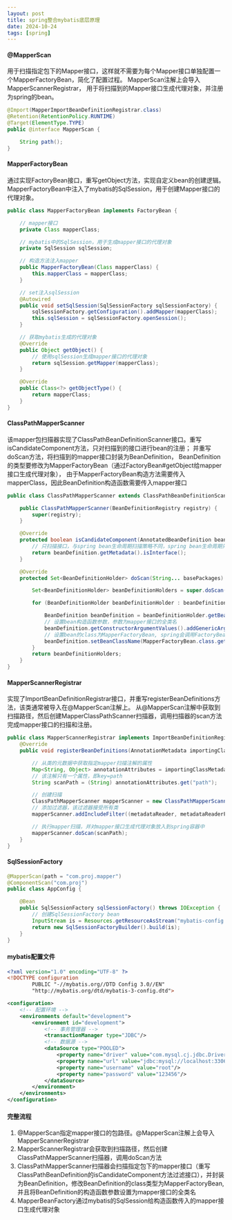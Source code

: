 ```yaml
---
layout: post
title: spring整合mybatis底层原理
date: 2024-10-24
tags: [spring]
---
```


#### @MapperScan
用于扫描指定包下的Mapper接口，这样就不需要为每个Mapper接口单独配置一个MapperFactoryBean，简化了配置过程。
MapperScan注解上会导入MapperScannerRegistrar， 用于将扫描到的Mapper接口生成代理对象，并注册为spring的bean。
```java
@Import(MapperImportBeanDefinitionRegistrar.class)
@Retention(RetentionPolicy.RUNTIME)
@Target(ElementType.TYPE)
public @interface MapperScan {

    String path();
}
```

#### MapperFactoryBean
通过实现FactoryBean接口，重写getObject方法，实现自定义bean的创建逻辑。
MapperFactoryBean中注入了mybatis的SqlSession，用于创建Mapper接口的代理对象。
```java
public class MapperFactoryBean implements FactoryBean {

    // mapper接口
    private Class mapperClass;

    // mybatis中的SqlSession，用于生成mapper接口的代理对象
    private SqlSession sqlSession;

    // 构造方法注入mapper
    public MapperFactoryBean(Class mapperClass) {
        this.mapperClass = mapperClass;
    }

    // set注入sqlSession
    @Autowired
    public void setSqlSession(SqlSessionFactory sqlSessionFactory) {
        sqlSessionFactory.getConfiguration().addMapper(mapperClass);
        this.sqlSession = sqlSessionFactory.openSession();
    }

    // 获取mybatis生成的代理对象
    @Override
    public Object getObject() {
        // 使用sqlSession生成mapper接口的代理对象
        return sqlSession.getMapper(mapperClass);
    }

    @Override
    public Class<?> getObjectType() {
        return mapperClass;
    }
}
```

#### ClassPathMapperScanner
该mapper包扫描器实现了ClassPathBeanDefinitionScanner接口。重写isCandidateComponent方法，只对扫描到的接口进行bean的注册；
并重写doScan方法，将扫描到的mapper接口封装为BeanDefinition， BeanDefinition的类型要修改为MapperFactoryBean（通过FactoryBean#getObject给mapper接口生成代理对象），
由于MapperFactoryBean构造方法需要传入mapperClass，因此BeanDefinition构造函数需要传入mapper接口
```java
public class ClassPathMapperScanner extends ClassPathBeanDefinitionScanner {

    public ClassPathMapperScanner(BeanDefinitionRegistry registry) {
        super(registry);
    }

    @Override
    protected boolean isCandidateComponent(AnnotatedBeanDefinition beanDefinition) {
        // 只扫描接口，与spring bean生命周期扫描策略不同，spring bean生命周期只扫描.class文件
        return beanDefinition.getMetadata().isInterface();
    }

    @Override
    protected Set<BeanDefinitionHolder> doScan(String... basePackages) {

        Set<BeanDefinitionHolder> beanDefinitionHolders = super.doScan(basePackages);

        for (BeanDefinitionHolder beanDefinitionHolder : beanDefinitionHolders) {

            BeanDefinition beanDefinition = beanDefinitionHolder.getBeanDefinition();
            // 设置bean构造函数参数，参数为mapper接口的全类名
            beanDefinition.getConstructorArgumentValues().addGenericArgumentValue(beanDefinition.getBeanClassName());
            // 设置bean的class为MapperFactoryBean, spring会调用FactoryBean#getObject方法，通过mybatis的SqlSession为mapper接口生成代理对象
            beanDefinition.setBeanClassName(MapperFactoryBean.class.getName());
        }
        return beanDefinitionHolders;
    }
}
```

#### MapperScannerRegistrar
实现了ImportBeanDefinitionRegistrar接口，并重写registerBeanDefinitions方法，该类通常被导入在@MapperScan注解上。
从@MapperScan注解中获取到扫描路径，然后创建MapperClassPathScanner扫描器，调用扫描器的scan方法完成mapper接口的扫描和注册。
```java
public class MapperScannerRegistrar implements ImportBeanDefinitionRegistrar {
    @Override
    public void registerBeanDefinitions(AnnotationMetadata importingClassMetadata, BeanDefinitionRegistry registry, BeanNameGenerator importBeanNameGenerator) {

        // 从类的元数据中获取指定mapper扫描注解的属性
        Map<String, Object> annotationAttributes = importingClassMetadata.getAnnotationAttributes(MapperScan.class.getName());
        // 该注解只有一个属性，即key=path
        String scanPath = (String) annotationAttributes.get("path");

        // 创建扫描
        ClassPathMapperScanner mapperScanner = new ClassPathMapperScanner(registry);
        // 添加过滤器，该过滤器接受所有类
        mapperScanner.addIncludeFilter((metadataReader, metadataReaderFactory) -> true);

        // 执行mapper扫描，并对mapper接口生成代理对象放入到spring容器中
        mapperScanner.doScan(scanPath);
    }
}
```

#### SqlSessionFactory
```java
@MapperScan(path = "com.proj.mapper")
@ComponentScan("com.proj")
public class AppConfig {

    @Bean
    public SqlSessionFactory sqlSessionFactory() throws IOException {
        // 创建SqlSessionFactory bean
        InputStream is = Resources.getResourceAsStream("mybatis-config.xml");
        return new SqlSessionFactoryBuilder().build(is);
    }
}
```

#### mybatis配置文件
```xml
<?xml version="1.0" encoding="UTF-8" ?>
<!DOCTYPE configuration
        PUBLIC "-//mybatis.org//DTD Config 3.0//EN"
        "http://mybatis.org/dtd/mybatis-3-config.dtd">

<configuration>
    <!-- 配置环境 -->
    <environments default="development">
        <environment id="development">
            <!-- 事务管理器 -->
            <transactionManager type="JDBC"/>
            <!-- 数据源 -->
            <dataSource type="POOLED">
                <property name="driver" value="com.mysql.cj.jdbc.Driver"/>
                <property name="url" value="jdbc:mysql://localhost:3306/test?useSSL=false&amp;serverTimezone=UTC"/>
                <property name="username" value="root"/>
                <property name="password" value="123456"/>
            </dataSource>
        </environment>
    </environments>
</configuration>
```

#### 完整流程
1. @MapperScan指定mapper接口的包路径。@MapperScan注解上会导入MapperScannerRegistrar
2. MapperScannerRegistrar会获取到扫描路径，然后创建ClassPathMapperScanner扫描器，调用doScan方法
3. ClassPathMapperScanner扫描器会扫描指定包下的mapper接口（重写ClassPathBeanDefinition的isCandidateComponent方法过滤接口），并封装为BeanDefinition，修改BeanDefinition的class类型为MapperFactoryBean, 并且将BeanDefinition的构造函数参数设置为mapper接口的全类名
4. MapperBeanFactory通过mybatis的SqlSession给构造函数传入的mapper接口生成代理对象










